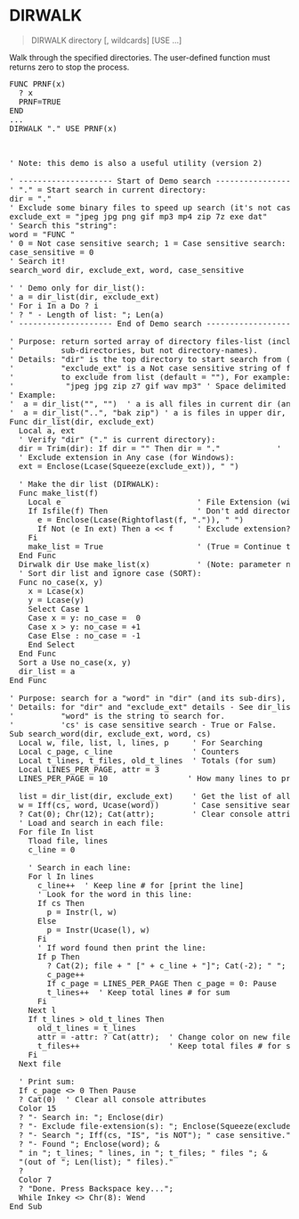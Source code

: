 # DIRWALK

> DIRWALK directory [, wildcards] [USE ...]

Walk through the specified directories. The user-defined function must returns zero to stop the process.


<pre>FUNC PRNF(x)
  ? x
  PRNF=TRUE
END
...
DIRWALK "." USE PRNF(x)

<pre>

' Note: this demo is also a useful utility (version 2)

' -------------------- Start of Demo search ---------------------
' "." = Start search in current directory:
dir = "."
' Exclude some binary files to speed up search (it's not case sensitive):
exclude_ext = "jpeg jpg png gif mp3 mp4 zip 7z exe dat"
' Search this "string":
word = "FUNC "
' 0 = Not case sensitive search; 1 = Case sensitive search:
case_sensitive = 0
' Search it!
search_word dir, exclude_ext, word, case_sensitive

' ' Demo only for dir_list():
' a = dir_list(dir, exclude_ext)
' For i In a Do ? i
' ? " - Length of list: "; Len(a)
' -------------------- End of Demo search ---------------------

' Purpose: return sorted array of directory files-list (including files in
'          sub-directories, but not directory-names).
' Details: "dir" is the top directory to start search from (default = ".");
'          "exclude_ext" is a Not case sensitive string of file-extension(s) 
'          to exclude from list (default = ""), For example:
'           "jpeg jpg zip z7 gif wav mp3" ' Space delimited extensions.
' Example:
'  a = dir_list("", "")  ' a is all files in current dir (and its sub-dirs).
'  a = dir_list("..", "bak zip") ' a is files in upper dir, exclude .bak .zip
Func dir_list(dir, exclude_ext)
  Local a, ext
  ' Verify "dir" ("." is current directory):
  dir = Trim(dir): If dir = "" Then dir = "."            ' 
  ' Exclude extension in Any case (for Windows):
  ext = Enclose(Lcase(Squeeze(exclude_ext)), " ")     
  
  ' Make the dir list (DIRWALK):
  Func make_list(f)
    Local e                             ' File Extension (without ".")
    If Isfile(f) Then                   ' Don't add directory-names to list
      e = Enclose(Lcase(Rightoflast(f, ".")), " ")
      If Not (e In ext) Then a << f     ' Exclude extension? or append file
    Fi
    make_list = True                    ' (True = Continue to walk)
  End Func
  Dirwalk dir Use make_list(x)          ' (Note: parameter name must be 'x')
  ' Sort dir list and ignore case (SORT):
  Func no_case(x, y)
    x = Lcase(x)
    y = Lcase(y)
    Select Case 1
    Case x = y: no_case =  0
    Case x > y: no_case = +1
    Case Else : no_case = -1
    End Select
  End Func
  Sort a Use no_case(x, y)
  dir_list = a
End Func

' Purpose: search for a "word" in "dir" (and its sub-dirs), and print results.
' Details: for "dir" and "exclude_ext" details - See dir_list() function.
'          "word" is the string to search for.
'          'cs' is case sensitive search - True or False.
Sub search_word(dir, exclude_ext, word, cs)
  Local w, file, list, l, lines, p     ' For Searching
  Local c_page, c_line                 ' Counters
  Local t_lines, t_files, old_t_lines  ' Totals (for sum)
  Local LINES_PER_PAGE, attr = 3
  LINES_PER_PAGE = 10                 ' How many lines to print before pause?

  list = dir_list(dir, exclude_ext)    ' Get the list of all files
  w = Iff(cs, word, Ucase(word))       ' Case sensitive search?
  ? Cat(0); Chr(12); Cat(attr);        ' Clear console attributes and screen
  ' Load and search in each file:
  For file In list
    Tload file, lines
    c_line = 0
    
    ' Search in each line:
    For l In lines
      c_line++  ' Keep line # for [print the line]
      ' Look for the word in this line:
      If cs Then
        p = Instr(l, w)
      Else
        p = Instr(Ucase(l), w)
      Fi
      ' If word found then print the line:
      If p Then
        ? Cat(2); file + " [" + c_line + "]"; Cat(-2); " "; Mid(l, p)
        c_page++
        If c_page = LINES_PER_PAGE Then c_page = 0: Pause
        t_lines++  ' Keep total lines # for sum
      Fi
    Next l
    If t_lines > old_t_lines Then
      old_t_lines = t_lines
      attr = -attr: ? Cat(attr);  ' Change color on new file
      t_files++                   ' Keep total files # for sum
    Fi
  Next file

  ' Print sum:
  If c_page <> 0 Then Pause
  ? Cat(0)  ' Clear all console attributes
  Color 15
  ? "- Search in: "; Enclose(dir)
  ? "- Exclude file-extension(s): "; Enclose(Squeeze(exclude_ext))
  ? "- Search "; Iff(cs, "IS", "is NOT"); " case sensitive."
  ? "- Found "; Enclose(word); &
  " in "; t_lines; " lines, in "; t_files; " files "; &
  "(out of "; Len(list); " files)."
  ?
  Color 7
  ? "Done. Press Backspace key...";
  While Inkey <> Chr(8): Wend
End Sub

</pre>


